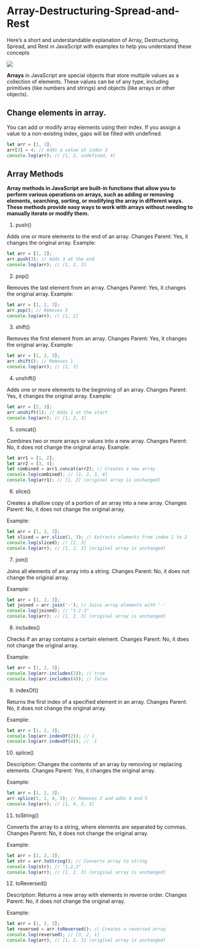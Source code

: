 # Array-Destructuring-Spread-and-Rest
Here’s a short and understandable explanation of Array, Destructuring, Spread, and Rest in JavaScript with examples to help you understand these concepts


<img src="https://miro.medium.com/v2/resize:fit:800/1*VQrahe38Lj6vM807CYC3vA.png">

**Arrays** in JavaScript are special objects that store multiple values as a collection of elements. These values can be of any type, including primitives (like numbers and strings) and objects (like arrays or other objects).


## Change elements in array.
You can add or modify array elements using their index. If you assign a value to a non-existing index, gaps will be filled with undefined.
```js
let arr = [1, 2];  
arr[3] = 4; // Adds a value at index 3  
console.log(arr); // [1, 2, undefined, 4]
```

## Array Methods
**Array methods in JavaScript are built-in functions that allow you to perform various operations on arrays, such as adding or removing elements, searching, sorting, or modifying the array in different ways. These methods provide easy ways to work with arrays without needing to manually iterate or modify them.**


1. push()

Adds one or more elements to the end of an array.
Changes Parent: Yes, it changes the original array.
Example:

```js
let arr = [1, 2];
arr.push(3); // Adds 3 at the end
console.log(arr); // [1, 2, 3]
```


2. pop()

Removes the last element from an array.
Changes Parent: Yes, it changes the original array.
Example:

```js
let arr = [1, 2, 3];
arr.pop(); // Removes 3
console.log(arr); // [1, 2]
```

3. shift()
   
Removes the first element from an array.
Changes Parent: Yes, it changes the original array.
Example:

```js
let arr = [1, 2, 3];
arr.shift(); // Removes 1
console.log(arr); // [2, 3]
```

4. unshift()

Adds one or more elements to the beginning of an array.
Changes Parent: Yes, it changes the original array.
Example:

```js
let arr = [2, 3];
arr.unshift(1); // Adds 1 at the start
console.log(arr); // [1, 2, 3]
```

5. concat()

Combines two or more arrays or values into a new array.
Changes Parent: No, it does not change the original array.
Example:

```js
let arr1 = [1, 2];
let arr2 = [3, 4];
let combined = arr1.concat(arr2); // Creates a new array
console.log(combined); // [1, 2, 3, 4]
console.log(arr1); // [1, 2] (original array is unchanged)
```

6. slice()

Creates a shallow copy of a portion of an array into a new array.
Changes Parent: No, it does not change the original array.

Example:
```js
let arr = [1, 2, 3];
let sliced = arr.slice(1, 3); // Extracts elements from index 1 to 2
console.log(sliced); // [2, 3]
console.log(arr); // [1, 2, 3] (original array is unchanged)
```

7. join()

Joins all elements of an array into a string.
Changes Parent: No, it does not change the original array.

Example:
```js
let arr = [1, 2, 3];
let joined = arr.join('-'); // Joins array elements with '-'
console.log(joined); // "1-2-3"
console.log(arr); // [1, 2, 3] (original array is unchanged)
```

8. includes()

Checks if an array contains a certain element.
Changes Parent: No, it does not change the original array.

Example:
```js
let arr = [1, 2, 3];
console.log(arr.includes(2)); // true
console.log(arr.includes(4)); // false
```

9. indexOf()

Returns the first index of a specified element in an array.
Changes Parent: No, it does not change the original array.

Example:
```js
let arr = [1, 2, 3];
console.log(arr.indexOf(2)); // 1
console.log(arr.indexOf(4)); // -1
```

10. splice()
    
Description: Changes the contents of an array by removing or replacing elements.
Changes Parent: Yes, it changes the original array.

Example:
```js
let arr = [1, 2, 3];
arr.splice(1, 1, 4, 5); // Removes 2 and adds 4 and 5
console.log(arr); // [1, 4, 5, 3]
```

11. toString()
    
Converts the array to a string, where elements are separated by commas.
Changes Parent: No, it does not change the original array.

Example:
```js
let arr = [1, 2, 3];
let str = arr.toString(); // Converts array to string
console.log(str); // "1,2,3"
console.log(arr); // [1, 2, 3] (original array is unchanged)
```

12. toReversed()
    
Description: Returns a new array with elements in reverse order.
Changes Parent: No, it does not change the original array.

Example:
```js
let arr = [1, 2, 3];
let reversed = arr.toReversed(); // Creates a reversed array
console.log(reversed); // [3, 2, 1]
console.log(arr); // [1, 2, 3] (original array is unchanged)
```

